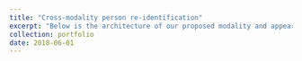 ```yaml
---
title: "Cross-modality person re-identification"
excerpt: "Below is the architecture of our proposed modality and appearance invariant embedding learning framework for cross modality person re-identification.   <br/><img src='/images/maenet.png'>"
collection: portfolio
date: 2018-06-01 
---
```


